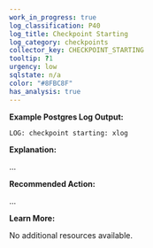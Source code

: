 ```yaml
---
work_in_progress: true
log_classification: P40
log_title: Checkpoint Starting
log_category: checkpoints
collector_key: CHECKPOINT_STARTING
tooltip: ?1
urgency: low
sqlstate: n/a
color: "#8FBC8F"
has_analysis: true
---
```


**Example Postgres Log Output:**

```
LOG: checkpoint starting: xlog
```

**Explanation:**

...

**Recommended Action:**

...

**Learn More:**

No additional resources available.
